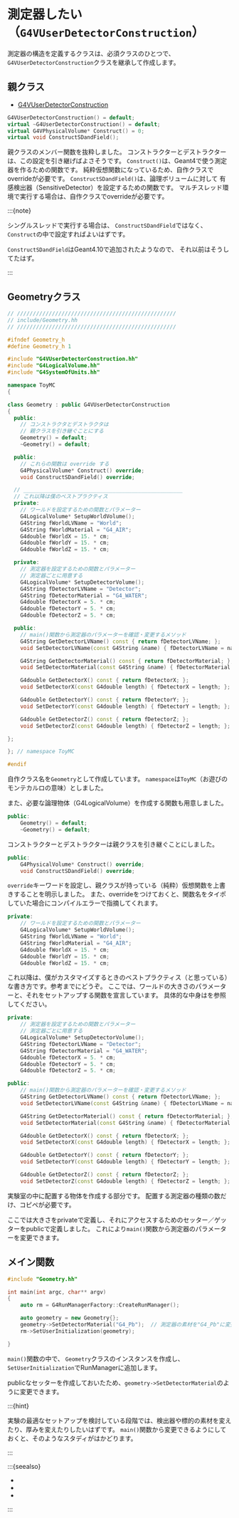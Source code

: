 # 測定器したい（``G4VUserDetectorConstruction``）

測定器の構造を定義するクラスは、必須クラスのひとつで、
``G4VUserDetectorConstruction``クラスを継承して作成します。

## 親クラス

- [G4VUserDetectorConstruction](https://geant4.kek.jp/Reference/11.2.0/classG4VUserDetectorConstruction.html)

```cpp
G4VUserDetectorConstruction() = default;
virtual ~G4UserDetectorConstruction() = default;
virtual G4VPhysicalVolume* Construct() = 0;
virtual void ConstructSDandField();
```

親クラスのメンバー関数を抜粋しました。
コンストラクターとデストラクターは、この設定を引き継げばよさそうです。
``Construct()``は、Geant4で使う測定器を作るための関数です。
純粋仮想関数になっているため、自作クラスでoverrideが必要です。
``ConstructSDandField()``は、論理ボリュームに対して
有感検出器（SensitiveDetector）を設定するための関数です。
マルチスレッド環境で実行する場合は、自作クラスでoverrideが必要です。

:::{note}

シングルスレッドで実行する場合は、
``ConstructSDandField``ではなく、
``Construct``の中で設定すればよいはずです。

``ConstructSDandField``はGeant4.10で追加されたようなので、
それ以前はそうしてたはず。

:::

## Geometryクラス

```cpp
// //////////////////////////////////////////////////
// include/Geometry.hh
// //////////////////////////////////////////////////

#ifndef Geometry_h
#define Geometry_h 1

#include "G4VUserDetectorConstruction.hh"
#include "G4LogicalVolume.hh"
#include "G4SystemOfUnits.hh"

namespace ToyMC
{

class Geometry : public G4VUserDetectorConstruction
{
  public:
    // コンストラクタとデストラクタは
    // 親クラスを引き継ぐことにする
    Geometry() = default;
    ~Geometry() = default;

  public:
    // これらの関数は override する
    G4PhysicalVolume* Construct() override;
    void ConstructSDandField() override;

  // __________________________________________________
  // これ以降は僕のベストプラクティス
  private:
    // ワールドを設定するための関数とパラメーター
    G4LogicalVolume* SetupWorldVolume();
    G4String fWorldLVName = "World";
    G4String fWorldMaterial = "G4_AIR";
    G4double fWorldX = 15. * cm;
    G4double fWorldY = 15. * cm;
    G4double fWorldZ = 15. * cm;

  private:
    // 測定器を設定するための関数とパラメーター
    // 測定器ごとに用意する
    G4LogicalVolume* SetupDetectorVolume();
    G4String fDetectorLVName = "Detector";
    G4String fDetectorMaterial = "G4_WATER";
    G4double fDetectorX = 5. * cm;
    G4double fDetectorY = 5. * cm;
    G4double fDetectorZ = 5. * cm;

  public:
    // main()関数から測定器のパラメーターを確認・変更するメソッド
    G4String GetDetectorLVName() const { return fDetectorLVName; };
    void SetDetectorLVName(const G4String &name) { fDetectorLVName = name};

    G4String GetDetectorMaterial() const { return fDetectorMaterial; };
    void SetDetectorMaterial(const G4String &name) { fDetectorMaterial = name};

    G4double GetDetectorX() const { return fDetectorX; };
    void SetDetectorX(const G4double length) { fDetectorX = length; };

    G4double GetDetectorY() const { return fDetectorY; };
    void SetDetectorY(const G4double length) { fDetectorY = length; };

    G4double GetDetectorZ() const { return fDetectorZ; };
    void SetDetectorZ(const G4double length) { fDetectorZ = length; };

};

}; // namespace ToyMC

#endif
```

自作クラス名を``Geometry``として作成しています。
``namespace``は``ToyMC``（お遊びのモンテカルロの意味）としました。

また、必要な論理物体（G4LogicalVolume）を作成する関数も用意しました。

```cpp
public:
    Geometry() = default;
    ~Geometry() = default;
```

コンストラクターとデストラクターは親クラスを引き継ぐことにしました。

```cpp
public:
    G4PhysicalVolume* Construct() override;
    void ConstructSDandField() override;
```

``override``キーワードを設定し、親クラスが持っている（純粋）仮想関数を上書きすることを明示しました。
また、overrideをつけておくと、関数名をタイポしていた場合にコンパイルエラーで指摘してくれます。

```cpp
private:
    // ワールドを設定するための関数とパラメーター
    G4LogicalVolume* SetupWorldVolume();
    G4String fWorldLVName = "World";
    G4String fWorldMaterial = "G4_AIR";
    G4double fWorldX = 15. * cm;
    G4double fWorldY = 15. * cm;
    G4double fWorldZ = 15. * cm;
```

これ以降は、僕がカスタマイズするときのベストプラクティス（と思っている）な書き方です。参考までにどうぞ。
ここでは、ワールドの大きさのパラメーターと、それをセットアップする関数を宣言しています。
具体的な中身は[](./geant4-geometry-world.md)を参照してください。

```cpp
private:
    // 測定器を設定するための関数とパラメーター
    // 測定器ごとに用意する
    G4LogicalVolume* SetupDetectorVolume();
    G4String fDetectorLVName = "Detector";
    G4String fDetectorMaterial = "G4_WATER";
    G4double fDetectorX = 5. * cm;
    G4double fDetectorY = 5. * cm;
    G4double fDetectorZ = 5. * cm;

public:
    // main()関数から測定器のパラメーターを確認・変更するメソッド
    G4String GetDetectorLVName() const { return fDetectorLVName; };
    void SetDetectorLVName(const G4String &name) { fDetectorLVName = name};

    G4String GetDetectorMaterial() const { return fDetectorMaterial; };
    void SetDetectorMaterial(const G4String &name) { fDetectorMaterial = name};

    G4double GetDetectorX() const { return fDetectorX; };
    void SetDetectorX(const G4double length) { fDetectorX = length; };

    G4double GetDetectorY() const { return fDetectorY; };
    void SetDetectorY(const G4double length) { fDetectorY = length; };

    G4double GetDetectorZ() const { return fDetectorZ; };
    void SetDetectorZ(const G4double length) { fDetectorZ = length; };
```

実験室の中に配置する物体を作成する部分です。
配置する測定器の種類の数だけ、コピペが必要です。

ここでは大きさをprivateで定義し、それにアクセスするためのセッター／ゲッターをpublicで定義しました。
これにより``main()``関数から測定器のパラメーターを変更できます。

## メイン関数

```cpp
#include "Geometry.hh"

int main(int argc, char** argv)
{
    auto rm = G4RunManagerFactory::CreateRunManager();

    auto geometry = new Geometry{};
    geometry->SetDetectorMaterial("G4_Pb");  // 測定器の素材を"G4_Pb"に変更
    rm->SetUserInitialization(geometry);

}
```

``main()``関数の中で、
``Geometry``クラスのインスタンスを作成し、
``SetUserInitialization``でRunManagerに追加します。

publicなセッターを作成しておいたため、``geometry->SetDetectorMaterial``のように変更できます。

:::{hint}

実験の最適なセットアップを検討している段階では、検出器や標的の素材を変えたり、厚みを変えたりしたいはずです。
``main()``関数から変更できるようにしておくと、そのようなスタディがはかどります。

:::

:::{seealso}

- [](./geant4-physicalvolume-pvplacement.md)
- [](./geant4-physicalvolume-pvreplica.md)
- [](./geant4-geometry-world.md)

:::

